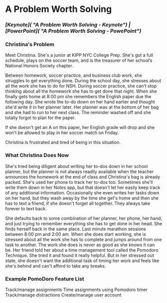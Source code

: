 # A Problem Worth Solving

### ***[Keynote]( "A Problem Worth Solving - Keynote") | [PowerPoint]( "A Problem Worth Solving - PowePoint")***

### Christina's Problem
  Meet Christina. She's a junior at KIPP NYC College Prep. She's got a full schedule, plays on the soccer team, and is the treasurer of her school’s National Honors Society chapter.

  Between homework, soccer practice, and business club work, she struggles to get everything done. During the school day, she stresses about all the work she has to do for NSH. During soccer practice, she can't stop thinking about all the homework she has to get done that night. When she finally gets home at 8:00 pm she remembers the English paper due the following day. She wrote the to-do down on her hand earlier and thought she'd write it in her planner later. Her planner was at the bottom of her bag and she had to run to her next class. The reminder washed off and she totally forgot to plan for the paper.

  If she doesn't get an A on this paper, her English grade will drop and she won't be allowed to play in her soccer match on Friday.

  Christina is frustrated and tired of being in this situation.

### What Christina Does Now
 She's tried being diligent about writing her to-dos down in her school planner, but the planner is not always readily available when the teacher announces the homework at the end of class and Christina's bag is already packed. She's used her phone to track her to-dos too. Sometimes she'll write them down in her Notes app, but that doesn't let her easily keep track of any additional information. Occasionally she even writes her tasks down on her hand, but they wash away by the time she get's home and then she has to text a friend, if she doesn't forget all together. They always take forever to text back.

  She defaults back to some combination of her planner, her phone, her hand, and just trying to remember everything she has to get done in her head. She finds herself back in the same place. Last minute marathon sessions between 8:00 pm and 2:00 am. When she does start working, she is stressed about all the work she has to complete and jumps around from one task to another. The work she does is never as good as she knows it can be. Her friend told her about a time management tool called the Pomodoro Technique. She tried it and found it really helpful. But in her stressed out state, she doesn't want the additional task of timing her work and feels like she's behind and can't afford to take any breaks.

### Example PomoDoro Feature List
  Track/manage assignments
  Time assignments using Pomodoro timer
  Track/manage distractions
  Create/manage user account
